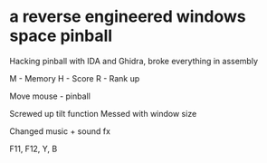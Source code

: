 # a reverse engineered windows space pinball
Hacking pinball with IDA and Ghidra, broke everything in assembly


M - Memory
H - Score
R - Rank up

Move mouse - pinball

Screwed up tilt function
Messed with window size

Changed music + sound fx


F11, F12, Y, B
